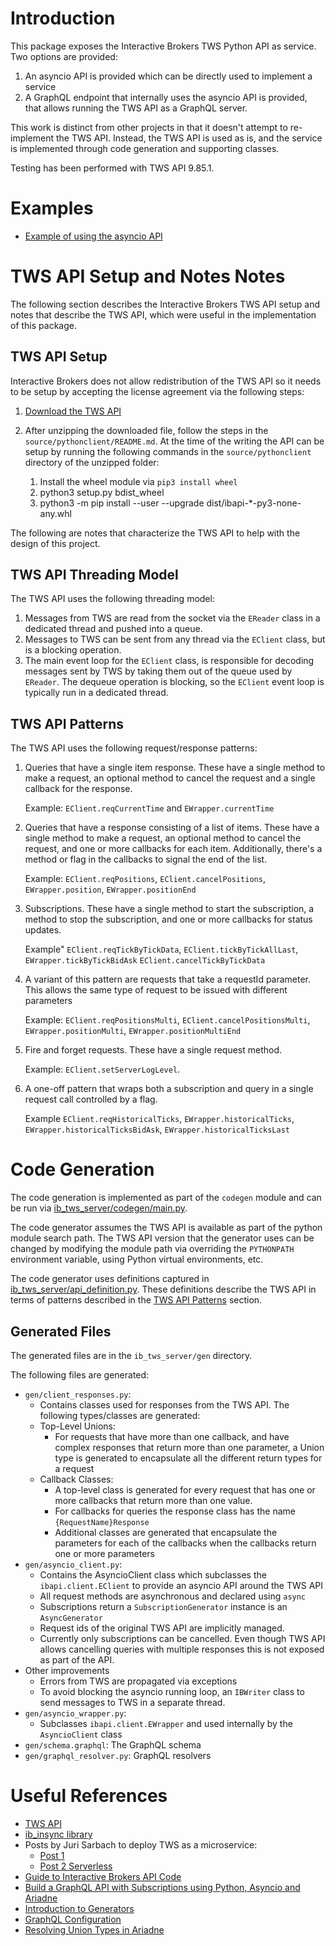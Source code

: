 # Introduction

This package exposes the Interactive Brokers TWS Python API as service. Two options are provided:

1. An asyncio API is provided which can be directly used to implement a service
2. A GraphQL endpoint that internally uses the asyncio API is provided, that allows running the TWS API as a GraphQL server.

This work is distinct from other projects in that it doesn't attempt to re-implement the TWS API. Instead, the TWS API is used as is, and the service is implemented through code generation and supporting classes.

Testing has been performed with TWS API 9.85.1.

# Examples

- [Example of using the asyncio API](./examples/asyncio_client_checks.py)

# TWS API Setup and Notes Notes

The following section describes the Interactive Brokers TWS API setup and notes that describe the TWS API, which were useful in the implementation of this package.

## TWS API Setup

Interactive Brokers does not allow redistribution of the TWS API so it needs to be setup by accepting the license agreement via the following steps:

1. [Download the TWS API](https://interactivebrokers.github.io/#) 
2. After unzipping the downloaded file, follow the steps in the `source/pythonclient/README.md`. At the time of the writing the API can be setup by running the following commands in the `source/pythonclient` directory of the unzipped folder:

    1. Install the wheel module via `pip3 install wheel`
    2. python3 setup.py bdist_wheel
    3. python3 -m pip install --user --upgrade dist/ibapi-*-py3-none-any.whl

The following are notes that characterize the TWS API to help with the design of this project.

## TWS API Threading Model

The TWS API uses the following threading model:

1. Messages from TWS are read from the socket via the `EReader` class in a dedicated thread and pushed into a queue. 
2. Messages to TWS can be sent from any thread via the `EClient` class, but is a blocking operation.
3. The main event loop for the `EClient` class, is responsible for decoding messages sent by TWS by taking them out of the queue used by `EReader`. The dequeue operation is blocking, so the `EClient` event loop is typically run in a dedicated thread.

## TWS API Patterns

The TWS API uses the following request/response patterns:

1. Queries that have a single item response. These have a single method to make a request, an optional method to cancel the request and a single callback for the response. 

    Example: `EClient.reqCurrentTime` and `EWrapper.currentTime` 

2. Queries that have a response consisting of a list of items. These have a single method to make a request, an optional method to cancel the request, and one or more callbacks for each item. Additionally, there's a method or flag in the callbacks to signal the end of the list.
    
    Example: `EClient.reqPositions`, `EClient.cancelPositions`, `EWrapper.position`, `EWrapper.positionEnd`

3. Subscriptions. These have a single method to start the subscription, a method to stop the subscription, and one or more callbacks for status updates.

    Example" `EClient.reqTickByTickData`, `EClient.tickByTickAllLast`, `EWrapper.tickByTickBidAsk` `EClient.cancelTickByTickData`

4. A variant of this pattern are requests that take a requestId parameter. This allows the same type of request to be issued with different parameters

    Example: `EClient.reqPositionsMulti`, `EClient.cancelPositionsMulti`, `EWrapper.positionMulti`, `EWrapper.positionMultiEnd`

5. Fire and forget requests. These have a single request method. 

    Example: `EClient.setServerLogLevel`.

6. A one-off pattern that wraps both a subscription and query in a single request call controlled by a flag.

    Example `EClient.reqHistoricalTicks`, `EWrapper.historicalTicks`, `EWrapper.historicalTicksBidAsk`, `EWrapper.historicalTicksLast`

# Code Generation

The code generation is implemented as part of the `codegen` module and can be run via [ib_tws_server/codegen/main.py](./ib_tws_server/codegen/main.py). 

The code generator assumes the TWS API is available as part of the python module search path. The TWS API version that the generator uses can be changed by modifying the module path via overriding the `PYTHONPATH` environment variable, using Python virtual environments, etc.

The code generator uses definitions captured in [ib_tws_server/api_definition.py](./ib_tws_server/api_definition.py). These definitions describe the TWS API in terms of patterns described in the [TWS API Patterns](#tws-api-patterns) section.

## Generated Files

The generated files are in the `ib_tws_server/gen` directory.

The following files are generated:
- `gen/client_responses.py`:
    - Contains classes used for responses from the TWS API. The following types/classes are generated:
    - Top-Level Unions:
        - For requests that have more than one callback, and have complex responses that return more than one parameter, a Union type is generated to encapsulate all the different return types for a request
    - Callback Classes:
        - A top-level class is generated for every request that has one or more callbacks that return more than one value.
        - For callbacks for queries the response class has the name `{RequestName}Response`
        - Additional classes are generated that encapsulate the parameters for each of the callbacks when the callbacks return one or more parameters
- `gen/asyncio_client.py`: 
    - Contains the AsyncioClient class which subclasses the `ibapi.client.EClient` to provide an asyncio API around the TWS API
    - All request methods are asynchronous and declared using `async`
    - Subscriptions return a `SubscriptionGenerator` instance is an `AsyncGenerator`
    - Request ids of the original TWS API are implicitly managed. 
    - Currently only subscriptions can be cancelled. Even though TWS API allows cancelling queries with multiple responses this is not exposed as part of the API. 
- Other improvements
    - Errors from TWS are propagated via exceptions
    - To avoid blocking the asyncio running loop, an `IBWriter` class to send messages to TWS in a separate thread.
- `gen/asyncio_wrapper.py`: 
    - Subclasses `ibapi.client.EWrapper` and used internally by the `AsyncioClient` class
- `gen/schema.graphql`: The GraphQL schema 
- `gen/graphql_resolver.py`: GraphQL resolvers

# Useful References

- [TWS API](https://interactivebrokers.github.io/tws-api/index.html)
- [ib_insync library](https://github.com/erdewit/ib_insync/tree/master/ib_insync)
- Posts by Juri Sarbach to deploy TWS as a microservice:
    - [Post 1 ](https://medium.com/@juri.sarbach/building-my-own-cloud-based-robo-advisor-5588ec1b74d3)
    - [Post 2 Serverless](https://levelup.gitconnected.com/run-gateway-run-algorithmic-trading-the-serverless-way-71634dc1a37)
- [Guide to Interactive Brokers API Code](https://github.com/corbinbalzan/IBAPICode/blob/master/ExecOrders_Part2/ibProgram1.py)
- [Build a GraphQL API with Subscriptions using Python, Asyncio and Ariadne](https://www.twilio.com/blog/graphql-api-subscriptions-python-asyncio-ariadne)
- [Introduction to Generators](https://realpython.com/introduction-to-python-generators/)
- [GraphQL Configuration](https://graphql-config.com/introduction/)
- [Resolving Union Types in Ariadne](https://ariadnegraphql.org/docs/unions)
